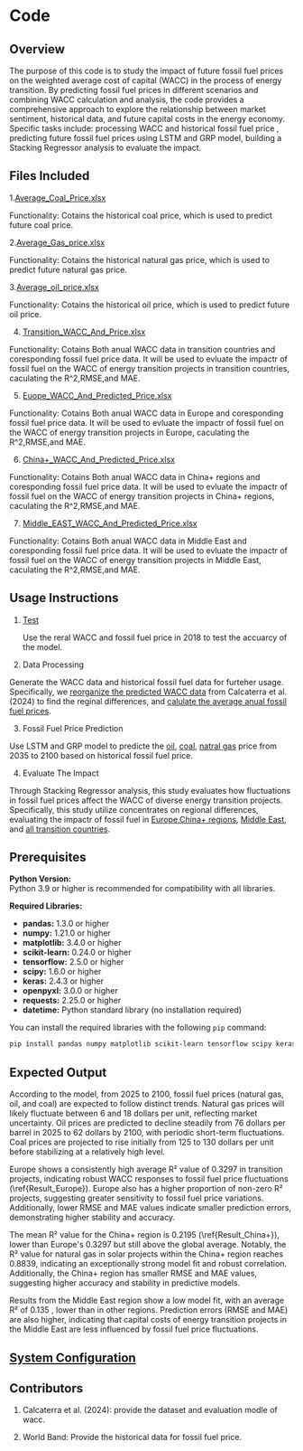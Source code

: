 # Code

## Overview 

The purpose of this code is to study the impact of future fossil fuel prices on the weighted average cost of capital (WACC) in the process of energy transition. By predicting fossil fuel prices in different scenarios and combining WACC calculation and analysis, the code provides a comprehensive approach to explore the relationship between market sentiment, historical data, and future capital costs in the energy economy. Specific tasks include: processing WACC and historical fossil fuel price , predicting future fossil fuel prices using LSTM and GRP model, building a  Stacking Regressor analysis to evaluate the impact.

## Files Included
1.[Average_Coal_Price.xlsx](https://github.com/GreenComp-ERC/Shilin_ImpactOfFossilFeulPrice/blob/main/data/Average_Coal_Price.xlsx)

Functionality: Cotains the historical coal price, which is used to predict future coal price.

2.[Average_Gas_price.xlsx](https://github.com/GreenComp-ERC/Shilin_ImpactOfFossilFeulPrice/blob/main/data/Average_Gas_price.xlsx)

Functionality: Cotains the historical natural gas price, which is used to predict future natural gas price.

3.[Average_oil_price.xlsx](https://github.com/GreenComp-ERC/Shilin_ImpactOfFossilFeulPrice/blob/main/data/Average_oil_price.xlsx)

Functionality: Cotains the historical oil price, which is used to predict future oil price.

4. [Transition_WACC_And_Price.xlsx](https://github.com/GreenComp-ERC/Shilin_ImpactOfFossilFeulPrice/blob/main/data/Transition_WACC_And_Price.xlsx)

Functionality: Cotains Both anual WACC data in transition countries and coresponding fossil fuel price data. It will be used to evluate the impactr of fossil fuel on the WACC of energy transition projects in transition countries, caculating the R^2,RMSE,and MAE.

5. [Euope_WACC_And_Predicted_Price.xlsx](https://github.com/GreenComp-ERC/Shilin_ImpactOfFossilFeulPrice/blob/main/data/Euope_WACC_And_Predicted_Price.xlsx)

Functionality: Cotains Both anual WACC data in Europe and coresponding fossil fuel price data. It will be used to evluate the impactr of fossil fuel on the WACC of energy transition projects in Europe, caculating the R^2,RMSE,and MAE.

6. [China+_WACC_And_Predicted_Price.xlsx](https://github.com/GreenComp-ERC/Shilin_ImpactOfFossilFeulPrice/blob/main/data/China%2B_WACC_And_Predicted_Price.xlsx)

Functionality: Cotains Both anual WACC data in China+ regions and coresponding fossil fuel price data. It will be used to evluate the impactr of fossil fuel on the WACC of energy transition projects in China+ regions, caculating the R^2,RMSE,and MAE.

7. [Middle_EAST_WACC_And_Predicted_Price.xlsx](https://github.com/GreenComp-ERC/Shilin_ImpactOfFossilFeulPrice/blob/main/data/Middle_EAST_WACC_And_Predicted_Price.xlsx)

Functionality: Cotains Both anual WACC data in Middle East and coresponding fossil fuel price data. It will be used to evluate the impactr of fossil fuel on the WACC of energy transition projects in Middle East, caculating the R^2,RMSE,and MAE.


## Usage Instructions
1. [Test](https://github.com/GreenComp-ERC/Shilin_ImpactOfFossilFeulPrice/blob/main/code/TEST.ipynb)
   
   Use the reral WACC and fossil fuel price in 2018 to test the accuarcy of the model. 

2. Data Processing

Generate the WACC data and historical fossil fuel data for furteher usage. Specifically, we [reorganize the predicted WACC data](https://github.com/GreenComp-ERC/Shilin_ImpactOfFossilFeulPrice/blob/main/code/WACC_Data_processing.ipynb) from Calcaterra et al. (2024) to find the reginal differences, and [calulate the average anual fossil fuel prices](https://github.com/GreenComp-ERC/Shilin_ImpactOfFossilFeulPrice/blob/main/code/Price_Data_Processing.ipynb).

3. Fossil Fuel Price Prediction

Use LSTM and GRP model to predicte the [oil](https://github.com/GreenComp-ERC/Shilin_ImpactOfFossilFeulPrice/blob/main/code/Oil_Price_Prediction.ipynb), [coal](https://github.com/GreenComp-ERC/Shilin_ImpactOfFossilFeulPrice/blob/main/code/coal_Prediction.ipynb), [natral gas](https://github.com/GreenComp-ERC/Shilin_ImpactOfFossilFeulPrice/blob/main/code/Natural_Gas_Prediction.ipynb) price from 2035 to 2100 based on historical fossil fuel price.

4. Evaluate The Impact

 Through Stacking Regressor analysis, this study evaluates how fluctuations in fossil fuel prices affect the WACC of diverse energy transition projects. Specifically, this study utilize concentrates on regional differences, evaluating the impactr of fossil fuel in [Europe](https://github.com/GreenComp-ERC/Shilin_ImpactOfFossilFeulPrice/blob/main/code/The_Impact_Of_Fossil_fuel_Europe.ipynb),[China+ regions](https://github.com/GreenComp-ERC/Shilin_ImpactOfFossilFeulPrice/blob/main/code/The_Impact_Of_Fossil_Fuel_In_China%2B.ipynb), [Middle East](https://github.com/GreenComp-ERC/Shilin_ImpactOfFossilFeulPrice/blob/main/code/The_Impact_Of_Fossil_fuel_In_Middle_East.ipynb), and [all transition countries](https://github.com/GreenComp-ERC/Shilin_ImpactOfFossilFeulPrice/blob/main/code/The_Impact_of_Fossil_fuel_In_Transition_Countris.ipynb).

 

## Prerequisites

**Python Version:**  
Python 3.9 or higher is recommended for compatibility with all libraries.

**Required Libraries:**  
- **pandas:** 1.3.0 or higher  
- **numpy:** 1.21.0 or higher  
- **matplotlib:** 3.4.0 or higher  
- **scikit-learn:** 0.24.0 or higher  
- **tensorflow:** 2.5.0 or higher  
- **scipy:** 1.6.0 or higher  
- **keras:** 2.4.3 or higher  
- **openpyxl:** 3.0.0 or higher  
- **requests:** 2.25.0 or higher  
- **datetime:** Python standard library (no installation required)  

You can install the required libraries with the following `pip` command:

```bash
pip install pandas numpy matplotlib scikit-learn tensorflow scipy keras openpyxl requests

 ```

## Expected Output

According to the model,  from 2025 to 2100, fossil fuel prices (natural gas, oil, and coal) are expected to follow distinct trends. Natural gas prices will likely fluctuate between 6 and 18 dollars per unit, reflecting market uncertainty. Oil prices are predicted to decline steadily from 76 dollars per barrel in 2025 to 62 dollars by 2100, with periodic short-term fluctuations. Coal prices are projected to rise initially from 125 to 130 dollars per unit before stabilizing at a relatively high level.

Europe shows a consistently high average R² value of 0.3297 in transition projects, indicating robust WACC responses to fossil fuel price fluctuations (\ref{Result_Europe}). Europe also has a higher proportion of non-zero R² projects, suggesting greater sensitivity to fossil fuel price variations. Additionally, lower RMSE and MAE values indicate smaller prediction errors, demonstrating higher stability and accuracy.

The mean R² value for the China+ region is 0.2195 (\ref{Result_China+}), lower than Europe's 0.3297  but still above the global average. Notably, the R² value for natural gas in solar projects within the China+ region reaches 0.8839, indicating an exceptionally strong model fit and robust correlation. Additionally, the China+ region has smaller RMSE and MAE values, suggesting higher accuracy and stability in predictive models.

Results from the Middle East region show a low model fit, with an average R² of 0.135 , lower than in other regions. Prediction errors (RMSE and MAE) are also higher, indicating that capital costs of energy transition projects in the Middle East are less influenced by fossil fuel price fluctuations.

## [System Configuration](https://github.com/GreenComp-ERC/Shilin_ImpactOfFossilFeulPrice/blob/main/code/System%20Configuration%20Report.ipynb)

## Contributors
1. Calcaterra et al. (2024): provide the dataset and evaluation modle of wacc.

2. World Band: Provide the historical data for fossil fuel price.

 


